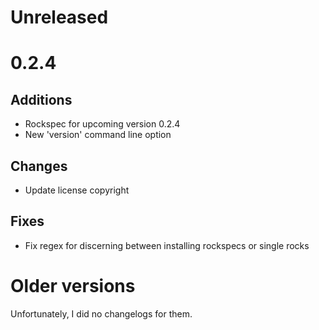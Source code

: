 
# Unreleased

# 0.2.4

## Additions

+ Rockspec for upcoming version 0.2.4
+ New 'version' command line option

## Changes

+ Update license copyright

## Fixes

+ Fix regex for discerning between installing rockspecs or single rocks

# Older versions

Unfortunately, I did no changelogs for them.


